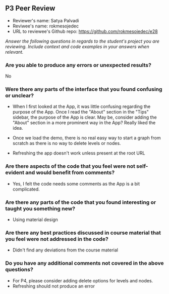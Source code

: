 
## P3 Peer Review

+ Reviewer's name: Satya Palvadi
+ Reviwee's name: rokmesojedec
+ URL to reviewee's Github repo: https://github.com/rokmesojedec/e28

*Answer the following questions in regards to the student's project you are reviewing. Include context and code examples in your answers when relevant.*


### Are you able to produce any errors or unexpected results?
No

### Were there any parts of the interface that you found confusing or unclear?
+ When I first looked at the App, it was little confusing regarding the purpose of the App. Once I read the "About" section in the "Tips" 
sidebar, the purpose of the App is clear. May be, consider adding the "About" section in a more prominent way in the App? 
Really liked the idea.

+ Once we load the demo, there is no real easy way to start a graph from scratch as there is no way to delete levels or nodes.

+ Refreshing the app doesn't work unless present at the root URL

### Are there aspects of the code that you feel were not self-evident and would benefit from comments?
+ Yes, I felt the code needs some comments as the App is a bit complicated.

### Are there any parts of the code that you found interesting or taught you something new?
+ Using material design

### Are there any best practices discussed in course material that you feel were not addressed in the code?
+ Didn't find any deviations from the course material

### Do you have any additional comments not covered in the above questions?
+ For P4, please consider adding delete options for levels and nodes. 
+ Refreshing should not produce an error
